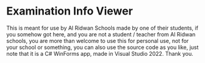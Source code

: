 # Examination Info Viewer
This is meant for use by Al Ridwan Schools made by one of their students, if you somehow got here, and you are not a student / teacher from Al Ridwan schools, you are more than welcome to use this for personal use, not for your school or something, you can also use the source code as you like, just note that it is a C# WinForms app, made in Visual Studio 2022. Thank you.
